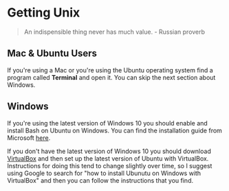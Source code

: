 # Getting Unix

> An indispensible thing never has much value. - Russian proverb

## Mac & Ubuntu Users

If you're using a Mac or you're using the Ubuntu operating system find a
program called **Terminal** and open it. You can skip the next section about
Windows.

## Windows

If you're using the latest version of Windows 10 you should enable and install
Bash on Ubuntu on Windows. You can find the installation guide from Microsoft
[here](https://msdn.microsoft.com/en-us/commandline/wsl/install_guide).

If you don't have the latest version of Windows 10 you should download 
[VirtualBox](https://www.virtualbox.org/) and then set up the latest version of
Ubuntu with VirtualBox. Instructions for doing this tend to change slightly
over time, so I suggest using Google to search for "how to install Ubunutu on
Windows with VirtualBox" and then you can follow the instructions that you find.
